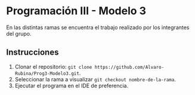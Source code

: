 # Programación III - Modelo 3

En las distintas ramas se encuentra el trabajo realizado por los integrantes del grupo.

## Instrucciones

1) Clonar el repositorio: ``git clone https://github.com/Alvaro-Rubina/Prog3-Modelo3.git``.
2) Seleccionar la rama a visualizar ``git checkout nombre-de-la-rama``.
3) Ejecutar el programa en el IDE de preferencia.
